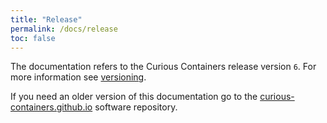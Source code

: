 ```yaml
---
title: "Release"
permalink: /docs/release
toc: false
---
```


The documentation refers to the Curious Containers release version `6`. For more information see [versioning](/docs/versioning).

If you need an older version of this documentation go to the [curious-containers.github.io](https://github.com/curious-containers/curious-containers.github.io) software repository.
